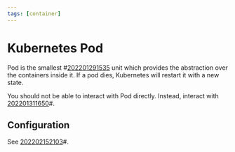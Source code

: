 ```yaml
---
tags: [container]
---
```


# Kubernetes Pod

Pod is the smallest #[202201291535](202201291535.md) unit which provides the abstraction over
the containers inside it. If a pod dies, Kubernetes will restart it with a
new state.

You should not be able to interact with Pod directly. Instead, interact with
[202201311650](202201311650.md)#.

## Configuration

See [202202152103](202202152103.md)#.

